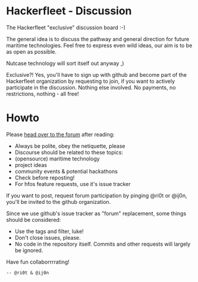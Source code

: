 Hackerfleet - Discussion
========================

The Hackerfleet "exclusive" discussion board :-)

The general idea is to discuss the pathway and general direction for future
maritime technologies.  Feel free to express even wild ideas, our aim is to be
as open as possible.

Nutcase technology will sort itself out anyway ,)

Exclusive?! Yes, you'll have to sign up with github and become part of the
Hackerfleet organization by requesting to join, if you want to actively
participate in the discussion. Nothing else involved. No payments, no
restrictions, nothing - all free!

Howto
=====

Please [head over to the forum](https://github.com/hackerfleet/discuss/issues/) after reading:

* Always be polite, obey the netiquette, please
* Discourse should be related to these topics:
 * (opensource) maritime technology
 * project ideas
 * community events & potential hackathons
* Check before reposting!
* For hfos feature requests, use it's issue tracker

If you want to post, request forum participation by pinging
@ri0t or @ij0n, you'll be invited to the github organization.

Since we use github's issue tracker as "forum" replacement,
some things should be considered:
* Use the tags and filter, luke!
* Don't close issues, please.
* No code in the repository itself. Commits and other requests
  will largely be ignored.

Have fun collaborrrrating!

    -- @ri0t & @ij0n
